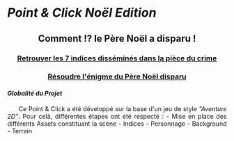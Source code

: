 # *Point & Click Noël Edition*

<h2 align="center">Comment !? le Père Noël a disparu !</h2>

<h3 align="center"><u>Retrouver les 7 indices disséminés dans la pièce du crime</u></h3>
<h3 align="center"><u>Résoudre l'énigme du Père Noël disparu</u></h3>

<div align="justify">
    <h4><i>Globalité du Projet</i></h4>
    <p>
        &nbsp;&nbsp;&nbsp;&nbsp;&nbsp;&nbsp;Ce Point & Click a été développé sur la base d'un jeu de style <i>"Aventure 2D"</i>.
        Pour celà, différentes étapes ont été respecté :  
        - Mise en place des différents Assets constituant la scène
            - Indices
            - Personnage
            - Background
            - Terrain
    </p>
</div>

